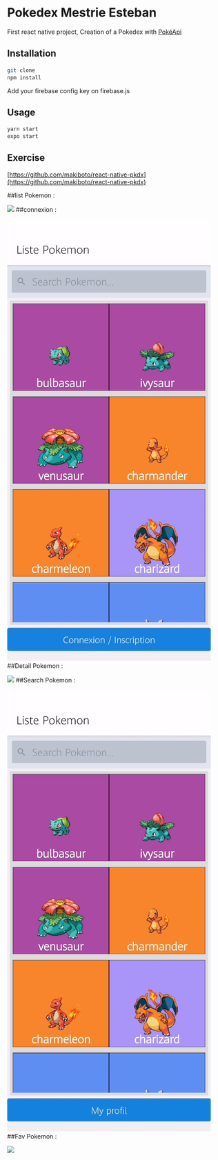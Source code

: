 # Pokedex Mestrie Esteban

First react native project,
Creation of a Pokedex with [PokéApi](https://pokeapi.co/)

## Installation

```bash
git clone
npm install
```
Add your firebase config key on firebase.js

## Usage
```bash
yarn start
expo start
```

## Exercise
[https://github.com/makiboto/react-native-pkdx](https://github.com/makiboto/react-native-pkdx)

##list Pokemon :  

![](list_pokemon.gif)
##connexion :  

![](connexion_pokemon.gif)
##Detail Pokemon :  

![](detail_pokemon.gif)
##Search Pokemon :  

![](search_pokemon.gif)
##Fav Pokemon :  

![](favori_pokemon.gif)

